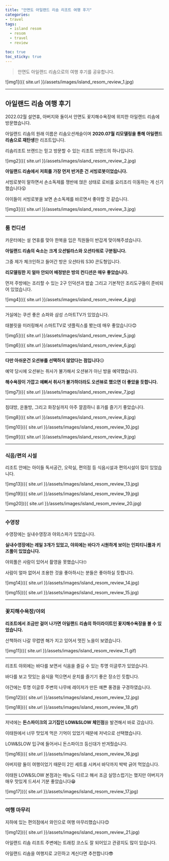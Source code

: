 ```yaml
---
title: "안면도 아일랜드 리솜 리조트 여행 후기"
categories:
- travel
tags:
  - island resom
  - resom
  - travel
  - review

toc: true
toc_sticky: true
---
```



> 안면도 아일랜드 리솜으로의 여행 후기를 공유합니다.

![img1]({{ site.url }}/assets/images/island_resom_review_1.jpg)


----------



## 아일랜드 리솜 여행 후기

2022.02월 설연휴, 아버지와 둘이서 안면도 꽃지해수욕장에 위치한 아일랜드 리솜에 방문했습니다.

아일랜드 리솜의 원래 이름은 리솜오션캐슬이며 **2020.07월 리모델링을 통해 아일랜드 리솜으로 재탄생**한 리조트입니다.

리솜리조트 브랜드는 믿고 방문할 수 있는 리조트 브랜드의 하나입니다.

![img2]({{ site.url }}/assets/images/island_resom_review_2.jpg)



**아일랜드 리솜에서 저희를 가장 먼저 반겨준 건 서빙로봇이었습니다.**

서빙로봇이 말하면서 손소독제를 쟁반에 얹은 상태로 로비를 요리조리 이동하는 게 신기했습니다😲

아이들이 서빙로봇을 보면 손소독제를 바르면서 좋아할 것 같습니다.

![img3]({{ site.url }}/assets/images/island_resom_review_3.jpg)

----------



### 룸 컨디션


카운터에는 설 연휴를 맞아 한복을 입은 직원들이 반갑게 맞이해주셨습니다.

**아일랜드 리솜의 숙소는 크게 오션빌라스와 오션타워로 구분됩니다.**

그중 제가 체크인하고 들어간 방은 오션타워 S30 콘도형입니다.

**리모델링한 지 얼마 안되어 배정받은 방의 컨디션은 매우 좋았습니다.**

먼저 주방에는 조리할 수 있는 2구 인덕션과 밥솥 그리고 기본적인 조리도구들이 준비되어 있었습니다.

![img4]({{ site.url }}/assets/images/island_resom_review_4.jpg)

----------



거실에는 쿠션 좋은 쇼파와 삼성 스마트TV가 있었습니다.

태블릿을 미러링해서 스마트TV로 넷플릭스를 봤는데 매우 좋았습니다😊

![img5]({{ site.url }}/assets/images/island_resom_review_5.jpg)

![img6]({{ site.url }}/assets/images/island_resom_review_6.jpg)

----------



**다만 아쉬운건 오션뷰를 선택하지 않았다는 점입니다**😥

예약 당시에 오션뷰는 취사가 불가해서 오션뷰가 아닌 방을 예약했습니다.

 **해수욕장이 가깝고 예뻐서 취사가 불가하더라도 오션뷰로 했으면 더 좋았을 듯합니다.**

![img7]({{ site.url }}/assets/images/island_resom_review_7.jpg)

----------



침대방, 온돌방, 그리고 화장실까지 아주 깔끔하니 휴가를 즐기기 좋았습니다.

![img8]({{ site.url }}/assets/images/island_resom_review_8.jpg)

![img10]({{ site.url }}/assets/images/island_resom_review_10.jpg)

![img9]({{ site.url }}/assets/images/island_resom_review_9.jpg)

----------



### 식음/편의 시설

리조트 안에는 아이들 독서공간, 오락실, 편의점 등 식음시설과 편의시설이 많이 있었습니다.

![img13]({{ site.url }}/assets/images/island_resom_review_13.jpg)

![img19]({{ site.url }}/assets/images/island_resom_review_19.jpg)

![img20]({{ site.url }}/assets/images/island_resom_review_20.jpg)

----------



### 수영장

수영장에는 실내수영장과 야외스파가 있었습니다.

**실내수영장에는 레일 3개가 있었고, 야외에는 바다가 시원하게 보이는 인피티니풀과 키즈풀이 있었습니다.**

야외풀은 사람이 있어서 촬영을 못했습니다🙄

사람이 얼마 없어서 조용한 것을 좋아하시는 분들은 좋아하실 듯합니다.

![img14]({{ site.url }}/assets/images/island_resom_review_14.jpg)

![img15]({{ site.url }}/assets/images/island_resom_review_15.jpg)

----------



### 꽃지해수욕장/야외

**리조트에서 조금만 걸어 나가면 아일랜드 리솜의 하이라이트인 꽃지해수욕장을 볼 수 있었습니다.**

산책하러 나갈 무렵엔 해가 지고 있어서 멋진 노을이 보였습니다.

![img11]({{ site.url }}/assets/images/island_resom_review_11.gif)

----------



리조트 야외에는 바다를 보면서 식음을 즐길 수 있는 투명 이글루가 있었습니다.

바다를 보고 맛있는 음식을 먹으면서 운치를 즐기기 좋은 장소인 듯합니다.

야간에는 투명 이글루 주변의 나무에 레이저가 만든 예쁜 풍경을 구경하였습니다.

![img12]({{ site.url }}/assets/images/island_resom_review_12.jpg)

![img18]({{ site.url }}/assets/images/island_resom_review_18.gif)

----------



저녁에는 **돈스파이크의 고기집인 LOW&SLOW 체인점**을 발견해서 바로 갔습니다.

이태원에서 너무 맛있게 먹은 기억이 있었기 때문에 저녁으로 선택했습니다.

LOW&SLOW 입구에 들어서니 돈스파이크 등신대가 반겨줬습니다.

![img16]({{ site.url }}/assets/images/island_resom_review_16.jpg)


아버지랑 둘이 여행이었기 때문이 2인 세트를 시켜서 바닥까지 박박 긁어 먹었습니다.

이태원 LOW&SLOW 본점과는 메뉴도 다르고 해서 조금 실망스럽기는 했지만 아버지가 매우 맛있게 드셔서 기분 좋았습니다😁

![img17]({{ site.url }}/assets/images/island_resom_review_17.jpg)

----------



### 여행 마무리


지하에 있는 편의점에서 와인으로 여행 마무리했습니다😊

![img12]({{ site.url }}/assets/images/island_resom_review_21.jpg)



아일랜드 리솜 리조트 주변에는 트래킹 코스도 잘 되어있고 관광지도 많이 있습니다.

아일랜드 리솜을 여행지로 고민하고 계신다면 추천합니다😎
